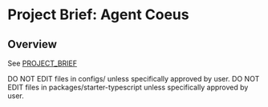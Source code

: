 # Project Brief: Agent Coeus

## Overview
See [PROJECT_BRIEF](../PROJECT_BRIEF.md)

DO NOT EDIT files in configs/ unless specifically approved by user.
DO NOT EDIT files in packages/starter-typescript unless specifically approved by user.
